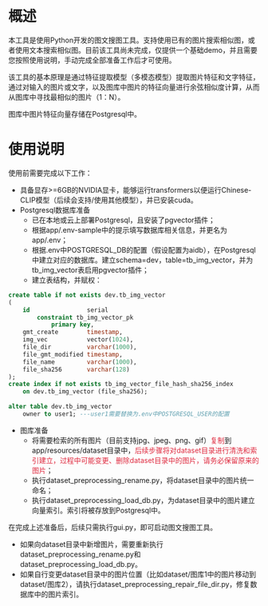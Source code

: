# 概述
本工具是使用Python开发的图文搜图工具。支持使用已有的图片搜索相似图，或者使用文本搜索相似图。目前该工具尚未完成，仅提供一个基础demo，并且需要您按照使用说明，手动完成全部准备工作后才可使用。

该工具的基本原理是通过特征提取模型（多模态模型）提取图片特征和文字特征，通过对输入的图片或文字，以及图库中图片的特征向量进行余弦相似度计算，从而从图库中寻找最相似的图片（1：N）。

图库中图片特征向量存储在Postgresql中。


# 使用说明
使用前需要完成以下工作：

+ 具备显存>=6GB的NVIDIA显卡，能够运行transformers以便运行Chinese-CLIP模型（后续会支持/使用其他模型），并已安装cuda。
+ Postgresql数据库准备
    - 已在本地或云上部署Postgresql，且安装了pgvector插件；
    - 根据app/.env-sample中的提示填写数据库相关信息，并更名为app/.env；
    - 根据.env中POSTGRESQL_DB的配置（假设配置为aidb），在Postgresql中建立对应的数据库。建立schema=dev，table=tb_img_vector，并为tb_img_vector表启用pgvector插件；
    - 建立表结构，并赋权：

```sql
create table if not exists dev.tb_img_vector
(
    id                serial
        constraint tb_img_vector_pk
            primary key,
    gmt_create        timestamp,
    img_vec           vector(1024),
    file_dir          varchar(1000),
    file_gmt_modified timestamp,
    file_name         varchar(1000),
    file_sha256       varchar(128)
);
create index if not exists tb_img_vector_file_hash_sha256_index
    on dev.tb_img_vector (file_sha256);
    
alter table dev.tb_img_vector
    owner to user1; ---user1需要替换为.env中POSTGRESQL_USER的配置


```

+ 图库准备
    - 将需要检索的所有图片（目前支持jpg、jpeg、png、gif）<font style="color:#DF2A3F;">复制</font>到app/resources/dataset目录中，<font style="color:#DF2A3F;">后续步骤将对dataset目录进行清洗和索引建立，过程中可能变更、删除dataset目录中的图片，请务必保留原来的图片</font>；
    - 执行dataset_preprocessing_rename.py，将dataset目录中的图片统一命名；
    - 执行dataset_preprocessing_load_db.py，为dataset目录中的图片建立向量索引。索引将被存放到Postgresql中。

在完成上述准备后，后续只需执行gui.py，即可启动图文搜图工具。

+ 如果向dataset目录中新增图片，需要重新执行dataset_preprocessing_rename.py和dataset_preprocessing_load_db.py。
+ 如果自行变更dataset目录中的图片位置（比如dataset/图库1中的图片移动到dataset/图库2），请执行dataset_preprocessing_repair_file_dir.py，修复数据库中的图片索引。



